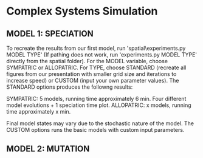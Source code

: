 # Complex Systems Simulation

## MODEL 1: SPECIATION

To recreate the results from our first model, run 'spatial\experiments.py MODEL TYPE' (If pathing does not work, run 'experiments.py MODEL TYPE' directly from the spatial folder). For the MODEL variable, choose SYMPATRIC or ALLOPATRIC. For TYPE, choose STANDARD (recreate all figures from our presentation with smaller grid size and iterations to increase speed) or CUSTOM (input your own parameter values). The STANDARD options produces the followng results:

SYMPATRIC: 5 models, running time approximately 6 min. Four different model evolutions + 1 speciation time plot.
ALLOPATRIC: x models, running time approximately x min.

Final model states may vary due to the stochastic nature of the model. The CUSTOM options runs the basic models with custom input parameters.

## MODEL 2: MUTATION
